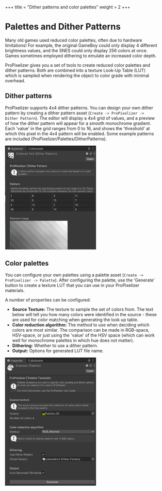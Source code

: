 +++
title = "Dither patterns and color palettes"
weight = 2
+++


# Palettes and Dither Patterns

Many old games used reduced color palettes, often due to hardware limitations! For example, the original GameBoy could only display 4 different brightness values, and the SNES could only display 256 colors at once. Games sometimes employed dithering to emulate an increased color depth.

ProPixelizer gives you a set of tools to create reduced color palettes and dither patterns. Both are combined into a texture Look-Up Table (LUT) which is sampled when rendering the object to color grade with minimal overhead.


## Dither patterns

ProPixelizer supports 4x4 dither patterns. You can design your own dither pattern by creating a dither pattern asset (`Create -> ProPixelizer -> Dither Pattern`). The editor will display a 4x4 grid of values, and a preview of how the dither pattern will appear for a smooth monochrome gradient. Each 'value' in the grid ranges from 0 to 16, and shows the 'threshold' at which this pixel in the 4x4 pattern will be enabled. Some example patterns are included (ProPixelizer/Palettes/DitherPatterns).

<img src="dither.png" width=300>

## Color palettes

You can configure your own palettes using a palette asset (`Create -> ProPixelizer -> Palette`). After configuring the palette, use the 'Generate' button to create a texture LUT that you can use in your ProPixelizer materials.

A number of properties can be configured:
- **Source Texture:** The texture to sample the set of colors from. The text below will tell you how many colors were identified in the source - these are used for color matching when generating the look up table.
- **Color reduction algorithm:** The method to use when deciding which colors are most similar. The comparison can be made in RGB-space, HSV-space, or just using the 'value' of the HSV space (which can work well for monochrome palettes in which hue does not matter).
- **Dithering:** Whether to use a dither pattern.
- **Output:** Options for generated LUT file name.

<img src="palette.png" width=300>
